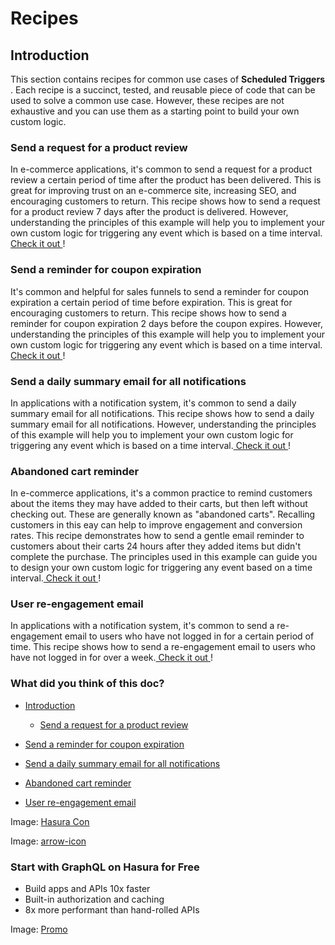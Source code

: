 # Recipes

## Introduction​

This section contains recipes for common use cases of **Scheduled Triggers** . Each recipe is a succinct, tested, and
reusable piece of code that can be used to solve a common use case. However, these recipes are not exhaustive and you
can use them as a starting point to build your own custom logic.

### Send a request for a product review​

In e-commerce applications, it's common to send a request for a product review a certain period of time after the
product has been delivered. This is great for improving trust on an e-commerce site, increasing SEO, and encouraging
customers to return. This recipe shows how to send a request for a product review 7 days after the product is delivered.
However, understanding the principles of this example will help you to implement your own custom logic for triggering
any event which is based on a time interval.[ Check it out ](https://hasura.io/docs/latest/scheduled-triggers/recipes/product-review/)!

### Send a reminder for coupon expiration​

It's common and helpful for sales funnels to send a reminder for coupon expiration a certain period of time before expiration.
This is great for encouraging customers to return. This recipe shows how to send a reminder for coupon expiration 2 days before
the coupon expires. However, understanding the principles of this  example will help you to implement your own custom logic for
triggering any event which is based on a time interval.[ Check it out ](https://hasura.io/docs/latest/scheduled-triggers/recipes/check-expiration/)!

### Send a daily summary email for all notifications​

In applications with a notification system, it's common to send a daily summary email for all notifications. This recipe
shows how to send a daily summary email for all notifications. However, understanding the principles of this example
will help you to implement your own custom logic for triggering any event which is based on a time interval.[ Check it out ](https://hasura.io/docs/latest/scheduled-triggers/recipes/daily-summary-email/)!

### Abandoned cart reminder​

In e-commerce applications, it's a common practice to remind customers about the items they may have added to
their carts, but then left without checking out. These are generally known as "abandoned carts". Recalling
customers in this eay can help to improve engagement and conversion rates. This recipe demonstrates how to send a
gentle email reminder to customers about their carts 24 hours after they added items but didn't complete the purchase.
The principles used in this example can guide you to design your own custom logic for triggering any event based on
a time interval.[ Check it out ](https://hasura.io/docs/latest/scheduled-triggers/recipes/abandoned-cart/)!

### User re-engagement email​

In applications with a notification system, it's common to send a re-engagement email to users who have not logged in
for a certain period of time. This recipe shows how to send a re-engagement email to users who have not logged in for
over a week.[ Check it out ](https://hasura.io/docs/latest/scheduled-triggers/recipes/user-reengagement-email/)!

### What did you think of this doc?

- [ Introduction ](https://hasura.io/docs/latest/scheduled-triggers/recipes/index/#introduction)
    - [ Send a request for a product review ](https://hasura.io/docs/latest/scheduled-triggers/recipes/index/#send-a-request-for-a-product-review)

- [ Send a reminder for coupon expiration ](https://hasura.io/docs/latest/scheduled-triggers/recipes/index/#send-a-reminder-for-coupon-expiration)

- [ Send a daily summary email for all notifications ](https://hasura.io/docs/latest/scheduled-triggers/recipes/index/#send-a-daily-summary-email-for-all-notifications)

- [ Abandoned cart reminder ](https://hasura.io/docs/latest/scheduled-triggers/recipes/index/#abandoned-cart-reminder)

- [ User re-engagement email ](https://hasura.io/docs/latest/scheduled-triggers/recipes/index/#user-re-engagement-email)


Image: [ Hasura Con ](https://res.cloudinary.com/dh8fp23nd/image/upload/v1686154570/hasura-con-2023/has-con-light-date_r2a2ud.png)

Image: [ arrow-icon ](https://res.cloudinary.com/dh8fp23nd/image/upload/v1683723549/main-web/chevron-right_ldbi7d.png)

### Start with GraphQL on Hasura for Free

- Build apps and APIs 10x faster
- Built-in authorization and caching
- 8x more performant than hand-rolled APIs


Image: [ Promo ](https://hasura.io/docs/assets/images/hasura-free-ff60e409244e0ea12b5a3045d1a9096b.png)